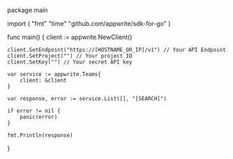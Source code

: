package main

import (
    "fmt"
    "time"
    "github.com/appwrite/sdk-for-go"
)

func main() {
    client := appwrite.NewClient()

    client.SetEndpoint("https://[HOSTNAME_OR_IP]/v1") // Your API Endpoint
    client.SetProject("") // Your project ID
    client.SetKey("") // Your secret API key

    var service := appwrite.Teams{
        client: &client
    }

    var response, error := service.List([], "[SEARCH]")

    if error != nil {
        panic(error)
    }

    fmt.Println(response)
}
